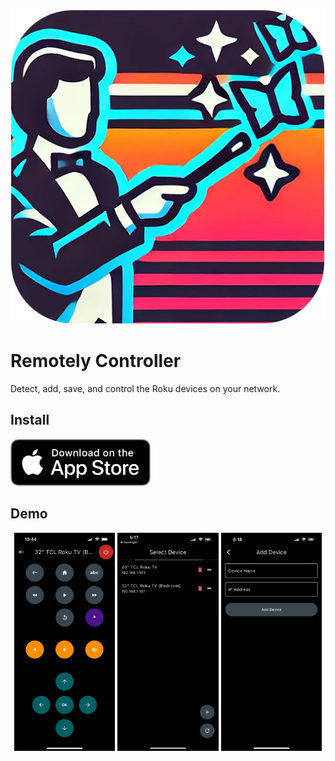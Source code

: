 ![Remotely](/logo.png)
# Remotely Controller

Detect, add, save, and control the Roku devices on your network.

## Install

<p>
  <a
    href="https://apps.apple.com/us/app/remotely-controller/id6504736818"
    target="_blank"
  ><img src="/flutter/assets/app_store.png" alt="Download on the App Store" height="75" /></a>
</p>

## Demo

<p align="center">
  <img src="/flutter/assets/demo1.jpg" alt="CrayEye Demo 1" width="32%"/>
  <img src="/flutter/assets/demo2.jpg" alt="CrayEye Demo 2" width="32%"/>
  <img src="/flutter/assets/demo3.jpg" alt="CrayEye Demo 3" width="32%"/>
</p>

